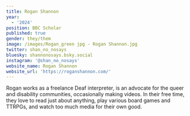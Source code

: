 ```yaml
---
title: Rogan Shannon
year:
  - '2024'
position: BBC Scholar
published: true
gender: they/them
image: /images/Rogan_green jpg - Rogan Shannon.jpg
twitter: shan_no_nosays
bluesky: shannonosays.bsky.social
instagram: '@shan_no_nosays'
website_name: Rogan Shannon
website_url: 'https://roganshannon.com/'
---
```


Rogan works as a freelance Deaf interpreter, is an advocate for the queer and disability communities, occasionally making videos. In their free time, they love to read just about anything, play various board games and TTRPGs, and watch too much media for their own good.
